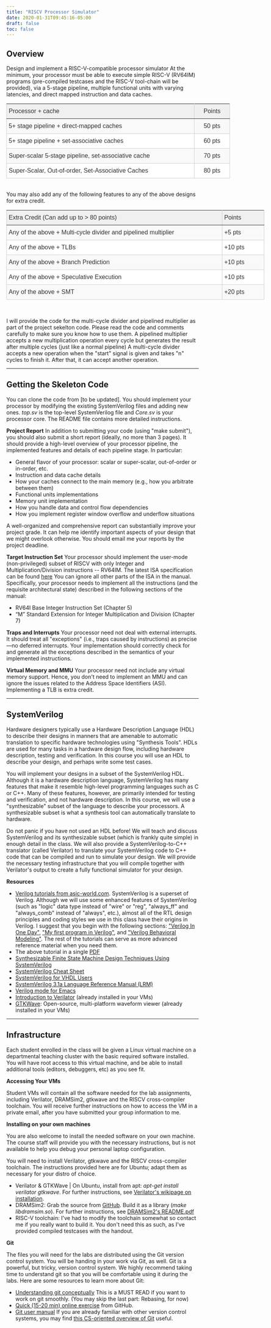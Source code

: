 ```yaml
---
title: "RISCV Processor Simulator"
date: 2020-01-31T09:45:16-05:00
draft: false
toc: false
---
```


## Overview

Design and implement a RISC-V-compatible processor simulator
At the minimum, your processor must be able to execute simple RISC-V (RV64IM) programs
(pre-compiled testcases and the RISC-V tool-chain will be provided),
via a 5-stage pipeline, multiple functional units with varying latencies,
and direct mapped instruction and data caches.


<style type="text/css">
.tg  {border-collapse:collapse;border-spacing:0;border-color:#ccc;}
.tg td{font-family:Arial, sans-serif;padding:10px 5px;border-style:solid;border-width:1px;overflow:hidden;word-break:normal;border-color:#ccc;color:#333;background-color:#fff;}
.tg th{font-family:Arial, sans-serif;font-weight:normal;padding:10px 5px;border-style:solid;border-width:1px;overflow:hidden;word-break:normal;border-color:#ccc;color:#333;background-color:#f0f0f0;}
.tg .tg-8ot9{border-color:inherit;text-align:center;vertical-align:top}
.tg .tg-8jvv{border-color:inherit;text-align:left;vertical-align:top}
.tg .tg-iml5{background-color:#f9f9f9;text-align:left;vertical-align:top}
.tg .tg-gmdn{background-color:#f9f9f9;text-align:center;vertical-align:top}
.tg .tg-cbs6{text-align:left;vertical-align:top}
.tg .tg-e9v8{text-align:center;vertical-align:top}
</style>
<center>
<table class="tg" style="undefined;table-layout: fixed; width: 600px">
<colgroup>
<col style="width: 492.005682px">
<col style="width: 93.005682px">
</colgroup>
  <tr>
    <th class="tg-8jvv">Processor + cache</th>
    <th class="tg-8ot9">Points</th>
  </tr>
  <tr>
    <td class="tg-iml5">5+ stage pipeline + direct-mapped caches</td>
    <td class="tg-gmdn">50 pts</td>
  </tr>
  <tr>
    <td class="tg-cbs6">5+ stage pipeline + set-associative caches</td>
    <td class="tg-e9v8">60 pts</td>
  </tr>
  <tr>
    <td class="tg-iml5">Super-scalar 5-stage pipeline, set-associative cache</td>
    <td class="tg-gmdn">70 pts</td>
  </tr>
  <tr>
    <td class="tg-cbs6">Super-Scalar, Out-of-order, Set-Associative Caches</td>
    <td class="tg-e9v8">80 pts</td>
  </tr>
</table>
</center>

<br>
You may also add any of the following features to any of the above designs for extra credit.

<style type="text/css">
.tg  {border-collapse:collapse;border-spacing:0;border-color:#ccc;}
.tg td{font-family:Arial, sans-serif;padding:10px 5px;border-style:solid;border-width:1px;overflow:hidden;word-break:normal;border-color:#ccc;color:#333;background-color:#fff;}
.tg th{font-family:Arial, sans-serif;font-weight:normal;padding:10px 5px;border-style:solid;border-width:1px;overflow:hidden;word-break:normal;border-color:#ccc;color:#333;background-color:#f0f0f0;}
.tg .tg-sg5v{border-color:inherit;text-align:left;vertical-align:top}
.tg .tg-0w8i{text-align:left;vertical-align:top}
.tg .tg-87db{background-color:#f9f9f9;text-align:left;vertical-align:top}
</style>
<center>
<table class="tg" style="undefined;table-layout: fixed; width: 700px">
<colgroup>
<col style="width: 565.005682px">
<col style="width: 110.005682px">
</colgroup>
  <tr>
    <th class="tg-sg5v">Extra Credit (Can add up to &gt; 80 points)</th>
    <th class="tg-sg5v">Points</th>
  </tr>
  <tr>
    <td class="tg-87db">Any of the above + Multi-cycle divider and pipelined multiplier</td>
    <td class="tg-87db">+5 pts</td>
  </tr>
  <tr>
    <td class="tg-0w8i">Any of the above + TLBs</td>
    <td class="tg-0w8i">+10 pts</td>
  </tr>
  <tr>
    <td class="tg-87db">Any of the above + Branch Prediction</td>
    <td class="tg-87db">+10 pts</td>
  </tr>
  <tr>
    <td class="tg-0w8i">Any of the above + Speculative Execution</td>
    <td class="tg-0w8i">+10 pts</td>
  </tr>
  <tr>
    <td class="tg-87db">Any of the above + SMT</td>
    <td class="tg-87db">+20 pts</td>
  </tr>
</table>
</center>

<br>

I will provide the code for the multi-cycle divider and pipelined multiplier as part of the project sekelton code. Please read the code and comments carefully to make sure you know how to use them.
A pipelined multiplier accepts a new multiplication operation every cycle but generates the result after multiple cycles (just like a normal pipeline)
A multi-cycle divider accepts a new operation when the "start" signal is given and takes "n" cycles to finish it. After that, it can accept another operation.

----

## Getting the Skeleton Code
You can clone the code from [to be updated]. You should implement your processor by modifying the existing SystemVerilog files and adding new ones. _top.sv_ is the top-level SystemVerilog file and _Core.sv_ is your processor core. The README file contains more detailed instructions.

__Project Report__
In addition to submitting your code (using "make submit"), you should also submit a short report (ideally, no more than 3 pages). It should provide a high-level overview of your processor pipeline, the implemented features and details of each pipeline stage. In particular:
* General flavor of your processor: scalar or super-scalar, out-of-order or in-order, etc.
* Instruction and data cache details
* How your caches connect to the main memory (e.g., how you arbitrate between them)
* Functional units implementations
* Memory unit implementation
* How you handle data and control flow dependencies
* How you implement register window overflow and underflow situations

A well-organized and comprehensive report can substantially improve your project grade. It can help me identify important aspects of your design that we might overlook otherwise. You should email me your reports by the project deadline.

__Target Instruction Set__
Your processor should implement the user-mode (non-privileged) subset of RISCV with only Integer and Multiplication/Division instructions -- RV64IM. The latest ISA specification can be found [here](https://github.com/riscv/riscv-isa-manual/releases/download/draft-20200125-8557cb3/riscv-spec.pdf) You can ignore all other parts of the ISA in the manual. Specifically, your processor needs to implement all the instructions (and the requisite architectural state) described in the following sections of the manual:
* RV64I Base Integer Instruction Set (Chapter 5)
* “M” Standard Extension for Integer Multiplication and Division (Chapter 7)

__Traps and Interrupts__
Your processor need not deal with external interrupts. It should treat all "exceptions" (i.e., traps caused by instructions) as precise—no deferred interrupts. Your implementation should correctly check for and generate all the exceptions described in the semantics of your implemented instructions.

__Virtual Memory and MMU__
Your processor need not include any virtual memory support. Hence, you don't need to implement an MMU and can ignore the issues related to the Address Space Identifiers (ASI). Implementing a TLB is extra credit.

------

## SystemVerilog
Hardware designers typically use a Hardware Description Language (HDL) to describe their designs in manners that are amenable to automatic translation to specific hardware technologies using "Synthesis Tools". HDLs are used for many tasks in a hardware design flow, including hardware description, testing and verification. In this course you will use an HDL to describe your design, and perhaps write some test cases.

You will implement your designs in a subset of the SystemVerilog HDL. Although it is a hardware description language, SystemVerilog has many features that make it resemble high-level programming languages such as C or C++. Many of these features, however, are primarily intended for testing and verification, and not hardware description. In this course, we will use a "synthesizable" subset of the language to describe your processors. A synthesizable subset is what a synthesis tool can automatically translate to hardware.

Do not panic if you have not used an HDL before! We will teach and discuss SystemVerilog and its synthesizable subset (which is frankly quite simple) in enough detail in the class. We will also provide a SystemVerilog-to-C++ translator (called Verilator) to translate your SystemVerilog code to C++ code that can be compiled and run to simulate your design. We will provide the necessary testing infrastructure that you will compile together with Verilator's output to create a fully functional simulator for your design.

__Resources__
* [Verilog tutorials from asic-world.com](http://www.asic-world.com/verilog/veritut.html). SystemVerilog is a superset of Verilog. Although we will use some enhanced features of SystemVerilog (such as "logic" data type instead of "wire" or "reg", "always_ff" and "always_comb" instead of "always", etc.), almost all of the RTL design principles and coding styles we use in this class have their origins in Verilog. I suggest that you begin with the following sections: ["Verilog In One Day"]("http://www.asic-world.com/verilog/verilog_one_day.html"), ["My first program in Verilog"](http://www.asic-world.com/verilog/first.html), and ["Verilog Behavioral Modeling"](http://www.asic-world.com/verilog/vbehave.html). The rest of the tutorials can serve as more advanced reference material when you need them.
* The above tutorial in a single [PDF](http://www.ece.umd.edu/class/enee359a.S2008/verilog_tutorial.pdf)
* [Synthesizable Finite State Machine Design Techniques Using SystemVerilog](http://www.sunburst-design.com/papers/CummingsSNUG2003SJ_SystemVerilogFSM.pdf)
* [SystemVerilog Cheat Sheet](http://www.cl.cam.ac.uk/teaching/1011/ECAD+Arch/files/SystemVerilogCheatSheet.pdf)
* [SystemVerilog for VHDL Users](https://compas.cs.stonybrook.edu/~nhonarmand/courses/sp18/cse502/res/date04_systemverilog.pdf)
* [SystemVerilog 3.1a Language Reference Manual (LRM)](http://www.eda.org/sv/SystemVerilog_3.1a.pdf)
* [Verilog mode for Emacs](http://www.veripool.org/wiki/verilog-mode)
* [Introduction to Verilator](http://www.veripool.org/wiki/verilator) (already installed in your VMs)
* [GTKWave](http://gtkwave.sourceforge.net/): Open-source, multi-platform waveform viewer (already installed in your VMs)

-----

## Infrastructure
Each student enrolled in the class will be given a Linux virtual machine on a departmental teaching cluster with the basic required software installed. You will have root access to this virtual machine, and be able to install additional tools (editors, debuggers, etc) as you see fit.

__Accessing Your VMs__

Student VMs will contain all the software needed for the lab assignments, including Verilator, DRAMSim2, gtkwave and the RISCV cross-compiler toolchain. You will receive further instructions on how to access the VM in a private email, after you have submitted your group information to me.

__Installing on your own machines__

You are also welcome to install the needed software on your own machine. The course staff will provide you with the necessary instructions, but is not available to help you debug your personal laptop configuration.

You will need to install Verilator, gtkwave and the RISCV cross-compiler toolchain. The instructions provided here are for Ubuntu; adapt them as necessary for your distro of choice.
* Verilator & GTKWave | On Ubuntu, install from apt: *apt-get install verilator gtkwave*. For further instructions, see [Verilator's wikipage on installation](https://www.veripool.org/projects/verilator/wiki/Installing).
* DRAMSim2: Grab the source from [GitHub](https://github.com/umd-memsys/DRAMSim2/). Build it as a library (*make libdramsim.so*). For further instructions, see [DRAMSim2's README.pdf](https://github.com/umd-memsys/DRAMSim2/blob/master/README.pdf)
* RISC-V toolchain: I've had to modify the toolchain somewhat so contact me if you really want to build it. You don't need this as such, as I've provided compiled testcases with the handout.

__Git__

The files you will need for the labs are distributed using the Git version control system. You will be handing in your work via Git, as well. Git is a powerful, but tricky, version control system. We highly recommend taking time to understand git so that you will be comfortable using it during the labs. Here are some resources to learn more about Git:
* [Understanding git conceptually](http://www.sbf5.com/~cduan/technical/git/) This is a MUST READ if you want to work on git smoothly. (You may skip the last part: Rebasing, for now)
* [Quick (15-20 min) online exercise](http://try.github.com/levels/1/challenges/1) from GitHub.
* [Git user manual](http://www.kernel.org/pub/software/scm/git/docs/user-manual.html)
If you are already familiar with other version control systems, you may find [this CS-oriented overview of Git](http://eagain.net/articles/git-for-computer-scientists/) useful.